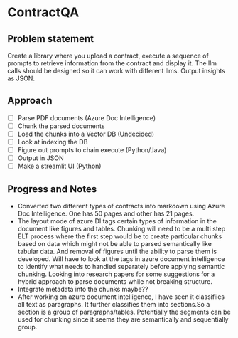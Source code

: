 # ContractQA

## Problem statement

Create a library where you upload a contract, execute a sequence of prompts to retrieve information from the contract and display it. The llm calls should be designed so it can work with different llms. Output insights as JSON.


## Approach

- [ ] Parse PDF documents (Azure Doc Intelligence)
- [ ] Chunk the parsed documents 
- [ ] Load the chunks into a Vector DB (Undecided)
- [ ] Look at indexing the DB
- [ ] Figure out prompts to chain execute (Python/Java)
- [ ] Output in JSON 
- [ ] Make a streamlit UI (Python)

## Progress and Notes
- Converted two different types of contracts into markdown using Azure Doc Intelligence. One has 50 pages and other has 21 pages.
- The layout mode of azure DI tags certain types of information in the document like figures and tables. Chunking will need to be a multi step ELT process where the first step would be to create particular chunks based on data which might not be able to parsed semantically like tabular data. And removal of figures until the ability to parse them is developed. Will have to look at the tags in azure document intelligence to identify what needs to handled separately before applying semantic chunking. Looking into research papers for some suggestions for a hybrid approach to parse documents while not breaking structure. 
- Integrate metadata into the chunks maybe??
- After working on azure document intelligence, I have seen it classifiies all text as paragraphs. It further classifies them into sections.So a section is a group of paragraphs/tables. Potentially the segments can be used for chunking since it seems they are semantically and sequentially group.
